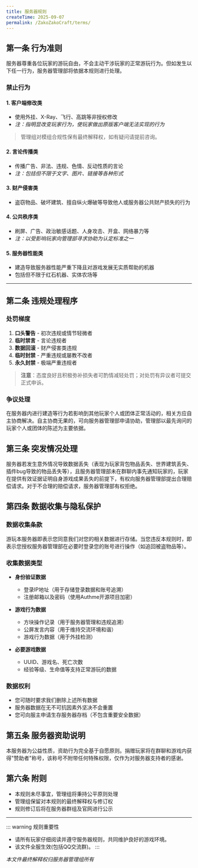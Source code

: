 ```yaml
---
title: 服务器规则
createTime: 2025-09-07
permalink: /ZakoZakoCraft/terms/
---
```

## 第一条 行为准则

服务器尊重各位玩家的游玩自由，不会主动干涉玩家的正常游玩行为。但如发生以下任一行为，服务器管理部将依据本规则进行处理。

### 禁止行为

#### 1. 客户端修改类
- 使用外挂、X-Ray、飞行、高跳等非授权修改  
- *注：指明显改变玩家行为，使玩家做出原版客户端无法实现的行为*
> 管理组对模组合规性保有最终解释权，如有疑问请提前咨询。

#### 2. 言论传播类
- 传播广告、非法、违规、色情、反动性质的言论
- *注：包括但不限于文字、图片、链接等各种形式*

#### 3. 财产侵害类
- 盗窃物品、破坏建筑、擅自纵火爆破等导致他人或服务器公共财产损失的行为

#### 4. 公共秩序类
- 刷屏、广告、政治敏感话题、人身攻击、开盒、网络暴力等
- *注：以受影响玩家向管理部寻求协助为认定标准之一*

#### 5. 服务器性能类
- 建造导致服务器性能严重下降且对游戏发展无实质帮助的机器
- 包括但不限于红石机器、实体农场等

---

## 第二条 违规处理程序

### 处罚梯度
1. **口头警告** - 初次违规或情节轻微者  
2. **临时禁言** - 言论违规者  
3. **数据回滚** - 财产侵害类违规  
4. **临时封禁** - 严重违规或屡教不改者  
5. **永久封禁** - 极端严重违规者  

> **注意**：态度良好且积极弥补损失者可酌情减轻处罚；对处罚有异议者可提交正式申诉。

### 争议处理
在服务器内进行建造等行为若影响到其他玩家个人或团体正常活动的，相关方应自主协商解决。自主协商无果的，可向服务器管理部申请协助，管理部以最先询问的玩家个人或团体的陈述为主要依据。

## 第三条 突发情况处理

服务器若发生意外情况导致数据丢失（表现为玩家背包物品丢失、世界建筑丢失、插件bug导致的物品丢失等），且服务器管理部未在群聊内事先通知玩家的，玩家在提供有效证据证明自身游戏成果丢失的前提下，有权向服务器管理部提出合理赔偿请求。对于不合理的赔偿请求，服务器管理部有权拒绝。

## 第四条 数据收集与隐私保护

### 数据收集条款
游玩本服务器即表示您同意我们对您的相关数据进行存储。当您违反本规则时，即表示您授权服务器管理部在必要时登录您的账号进行操作（如追回被盗物品等）。

### 收集数据类型
- **身份验证数据**
  - 登录IP地址（用于存储登录数据和账号追溯）
  - 注册邮箱以及密码（使用Authme开源项目加密）

- **游戏行为数据**
  - 方块操作记录（用于服务器管理和违规追溯）
  - 公屏发言内容（用于维持交流环境和谐）
  - 游戏行为数据（用于外挂检测）

- **必要游戏数据**
  - UUID、游戏名、死亡次数
  - 经验等级、生命值等支持正常游玩的数据

### 数据权利
- 您可随时要求我们删除上述所有数据
- 服务器数据在无不可抗因素外坚决不会重置
- 您可向服主申请生存服务器存档（不包含重要安全数据）

## 第五条 服务器资助说明

本服务器为公益性质，资助行为完全基于自愿原则。捐赠玩家将在群聊和游戏内获得"赞助者"称号，该称号不附带任何特殊权限，仅作为对服务器支持者的感谢。

## 第六条 附则

- 本规则未尽事宜，管理组将秉持公平原则处理
- 管理组保留对本规则的最终解释权与修订权
- 规则修订后将在服务器群组及官网进行公示

---

::: warning 规则重要性
- 请所有玩家仔细阅读并遵守服务器规则，共同维护良好的游戏环境。
- 该文件全服生效(包括QQ交流群)。
:::

*本文件最终解释权归服务器管理组所有*